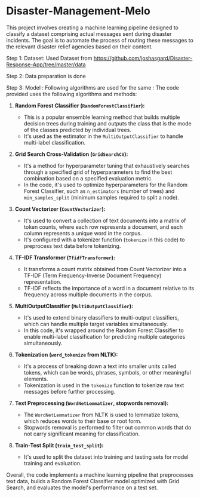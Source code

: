 # Disaster-Management-Melo

This project involves creating a machine learning pipeline designed to classify a dataset comprising actual messages sent during disaster incidents. The goal is to automate the process of routing these messages to the relevant disaster relief agencies based on their content.

Step 1: Dataset: Used Dataset from https://github.com/joshasgard/Disaster-Response-App/tree/master/data

Step 2: Data preparation is done

Step 3: Model :
	Following algorithms are used for the same : 
		The code provided uses the following algorithms and methods:

1. **Random Forest Classifier (`RandomForestClassifier`):**
   - This is a popular ensemble learning method that builds multiple decision trees during training and outputs the class that is the mode of the classes predicted by individual trees.
   - It's used as the estimator in the `MultiOutputClassifier` to handle multi-label classification.

2. **Grid Search Cross-Validation (`GridSearchCV`):**
   - It's a method for hyperparameter tuning that exhaustively searches through a specified grid of hyperparameters to find the best combination based on a specified evaluation metric.
   - In the code, it's used to optimize hyperparameters for the Random Forest Classifier, such as `n_estimators` (number of trees) and `min_samples_split` (minimum samples required to split a node).

3. **Count Vectorizer (`CountVectorizer`):**
   - It's used to convert a collection of text documents into a matrix of token counts, where each row represents a document, and each column represents a unique word in the corpus.
   - It's configured with a tokenizer function (`tokenize` in this code) to preprocess text data before tokenizing.

4. **TF-IDF Transformer (`TfidfTransformer`):**
   - It transforms a count matrix obtained from Count Vectorizer into a TF-IDF (Term Frequency-Inverse Document Frequency) representation.
   - TF-IDF reflects the importance of a word in a document relative to its frequency across multiple documents in the corpus.

5. **MultiOutputClassifier (`MultiOutputClassifier`):**
   - It's used to extend binary classifiers to multi-output classifiers, which can handle multiple target variables simultaneously.
   - In this code, it's wrapped around the Random Forest Classifier to enable multi-label classification for predicting multiple categories simultaneously.

6. **Tokenization (`word_tokenize` from NLTK):**
   - It's a process of breaking down a text into smaller units called tokens, which can be words, phrases, symbols, or other meaningful elements.
   - Tokenization is used in the `tokenize` function to tokenize raw text messages before further processing.

7. **Text Preprocessing (`WordNetLemmatizer`, stopwords removal):**
   - The `WordNetLemmatizer` from NLTK is used to lemmatize tokens, which reduces words to their base or root form.
   - Stopwords removal is performed to filter out common words that do not carry significant meaning for classification.

8. **Train-Test Split (`train_test_split`):**
   - It's used to split the dataset into training and testing sets for model training and evaluation.

Overall, the code implements a machine learning pipeline that preprocesses text data, builds a Random Forest Classifier model optimized with Grid Search, and evaluates the model's performance on a test set.
